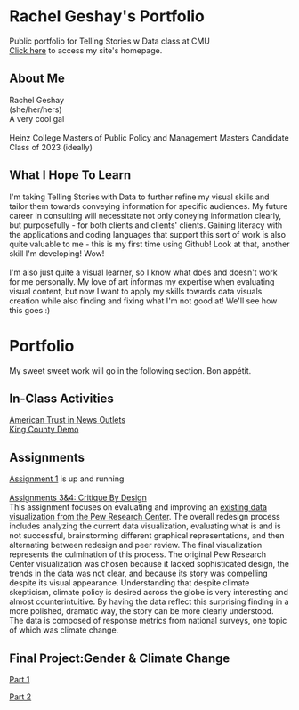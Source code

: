 # Rachel Geshay's Portfolio
Public portfolio for Telling Stories w Data class at CMU
\
[Click here](https://rgeshay.github.io/GeshayPortfolio/) to access my site's homepage.


## About Me
Rachel Geshay
\
(she/her/hers)
\
A very cool gal
\
\
Heinz College Masters of Public Policy and Management Masters Candidate
\
Class of 2023 (ideally)

## What I Hope To Learn
I'm taking Telling Stories with Data to further refine my visual skills and tailor them towards conveying information for specific audiences. My future career in consulting will necessitate not only coneying information clearly, but purposefully - for both clients and clients' clients. Gaining literacy with the applications and coding languages that support this sort of work is also quite valuable to me - this is my first time using Github! Look at that, another skill I'm developing! Wow!
\
\
I'm also just quite a visual learner, so I know what does and doesn't work for me personally. My love of art informas my expertise when evaluating visual content, but now I want to apply my skills towards data visuals creation while also finding and fixing what I'm not good at! We'll see how this goes :)

# Portfolio
My sweet sweet work will go in the following section. Bon appétit.

## In-Class Activities
[American Trust in News Outlets](https://rgeshay.github.io/GeshayPortfolio/week3exercise.html)
\
[King County Demo](https://rgeshay.github.io/GeshayPortfolio/kingcountydemo.html)

## Assignments
[Assignment 1](https://rgeshay.github.io/GeshayPortfolio/assignment1.html) is up and running
\
\
[Assignments 3&4: Critique By Design](https://rgeshay.github.io/GeshayPortfolio/assignments3_4.html)
\
This assignment focuses on evaluating and improving an [existing data visualization from the Pew Research Center](https://www.pewresearch.org/global/2015/11/05/2-public-support-for-action-on-climate-change/climate-change-report-41/). The overall redesign process includes analyzing the current data visualization, evaluating what is and is not successful, brainstorming different graphical representations, and then alternating between redesign and peer review. The final visualization represents the culmination of this process. The original Pew Research Center visualization was chosen because it lacked sophisticated design, the trends in the data was not clear, and because its story was compelling despite its visual appearance. Understanding that despite climate skepticism, climate policy is desired across the globe is very interesting and almost counterintuitive. By having the data reflect this surprising finding in a more polished, dramatic way, the story can be more clearly understood. The data is composed of response metrics from national surveys, one topic of which was climate change.

## Final Project:Gender & Climate Change
[Part 1](https://rgeshay.github.io/GeshayPortfolio/projectpart1.html)

[Part 2](https://rgeshay.github.io/GeshayPortfolio/projectpart2.html)
